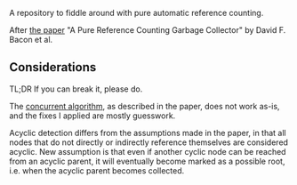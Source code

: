 A repository to fiddle around with pure automatic reference counting.

After [the paper](./papers/Bacon03Pure.pdf) "A Pure Reference Counting Garbage Collector" by David F. Bacon et al.

Considerations
--------------

TL;DR If you can break it, please do.

The [concurrent algorithm](./concurrent.js), as described in the paper, does not work as-is, and the fixes I applied are mostly guesswork.

Acyclic detection differs from the assumptions made in the paper, in that all nodes that do not directly or indirectly reference themselves are considered acyclic. New assumption is that even if another cyclic node can be reached from an acyclic parent, it will eventually become marked as a possible root, i.e. when the acyclic parent becomes collected.
